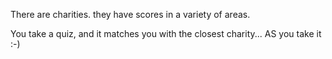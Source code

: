 

There are charities. they have scores in a variety of areas. 

You take a quiz, and it matches you with the closest charity... AS you take it :-)